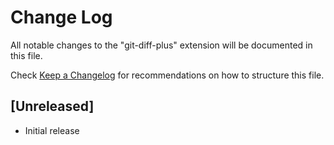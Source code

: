 # Change Log

All notable changes to the "git-diff-plus" extension will be documented in this file.

Check [Keep a Changelog](http://keepachangelog.com/) for recommendations on how to structure this file.

## [Unreleased]

- Initial release